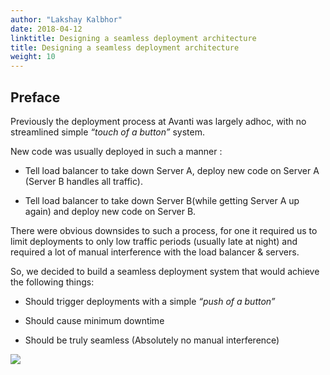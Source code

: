 ```yaml
---
author: "Lakshay Kalbhor"
date: 2018-04-12
linktitle: Designing a seamless deployment architecture
title: Designing a seamless deployment architecture
weight: 10
---
```


## Preface

Previously the deployment process at Avanti was largely adhoc, with no streamlined simple *“touch of a button”* system.

New code was usually deployed in such a manner :

* Tell load balancer to take down Server A, deploy new code on Server A (Server B handles all traffic).

* Tell load balancer to take down Server B(while getting Server A up again) and deploy new code on Server B.

There were obvious downsides to such a process, for one it required us to limit deployments to only low traffic periods (usually late at night) and required a lot of manual interference with the load balancer & servers.

So, we decided to build a seamless deployment system that would achieve the following things:

* Should trigger deployments with a simple *“push of a button”*

* Should cause minimum downtime

* Should be truly seamless (Absolutely no manual interference)

![](https://cdn-images-1.medium.com/max/5398/1*4D7rMz4h7nvF5-nDZTLa_w.jpeg)
